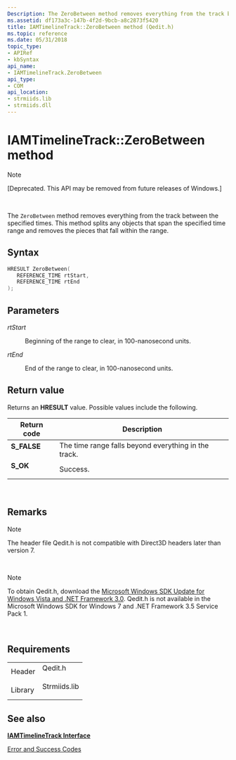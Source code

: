 ```yaml
---
Description: The ZeroBetween method removes everything from the track between the specified times. This method splits any objects that span the specified time range and removes the pieces that fall within the range.
ms.assetid: df173a3c-147b-4f2d-9bcb-a8c2873f5420
title: IAMTimelineTrack::ZeroBetween method (Qedit.h)
ms.topic: reference
ms.date: 05/31/2018
topic_type: 
- APIRef
- kbSyntax
api_name: 
- IAMTimelineTrack.ZeroBetween
api_type: 
- COM
api_location: 
- strmiids.lib
- strmiids.dll
---
```


# IAMTimelineTrack::ZeroBetween method

> [!Note]  
> \[Deprecated. This API may be removed from future releases of Windows.\]

 

The `ZeroBetween` method removes everything from the track between the specified times. This method splits any objects that span the specified time range and removes the pieces that fall within the range.

## Syntax


```C++
HRESULT ZeroBetween(
   REFERENCE_TIME rtStart,
   REFERENCE_TIME rtEnd
);
```



## Parameters

<dl> <dt>

*rtStart* 
</dt> <dd>

Beginning of the range to clear, in 100-nanosecond units.

</dd> <dt>

*rtEnd* 
</dt> <dd>

End of the range to clear, in 100-nanosecond units.

</dd> </dl>

## Return value

Returns an **HRESULT** value. Possible values include the following.



| Return code                                                                             | Description                                                     |
|-----------------------------------------------------------------------------------------|-----------------------------------------------------------------|
| <dl> <dt>**S\_FALSE**</dt> </dl> | The time range falls beyond everything in the track.<br/> |
| <dl> <dt>**S\_OK**</dt> </dl>    | Success.<br/>                                             |



 

## Remarks

> [!Note]  
> The header file Qedit.h is not compatible with Direct3D headers later than version 7.

 

> [!Note]  
> To obtain Qedit.h, download the [Microsoft Windows SDK Update for Windows Vista and .NET Framework 3.0](https://go.microsoft.com/fwlink/p/?linkid=129787). Qedit.h is not available in the Microsoft Windows SDK for Windows 7 and .NET Framework 3.5 Service Pack 1.

 

## Requirements



|                    |                                                                                         |
|--------------------|-----------------------------------------------------------------------------------------|
| Header<br/>  | <dl> <dt>Qedit.h</dt> </dl>      |
| Library<br/> | <dl> <dt>Strmiids.lib</dt> </dl> |



## See also

<dl> <dt>

[**IAMTimelineTrack Interface**](iamtimelinetrack.md)
</dt> <dt>

[Error and Success Codes](error-and-success-codes.md)
</dt> </dl>

 

 




